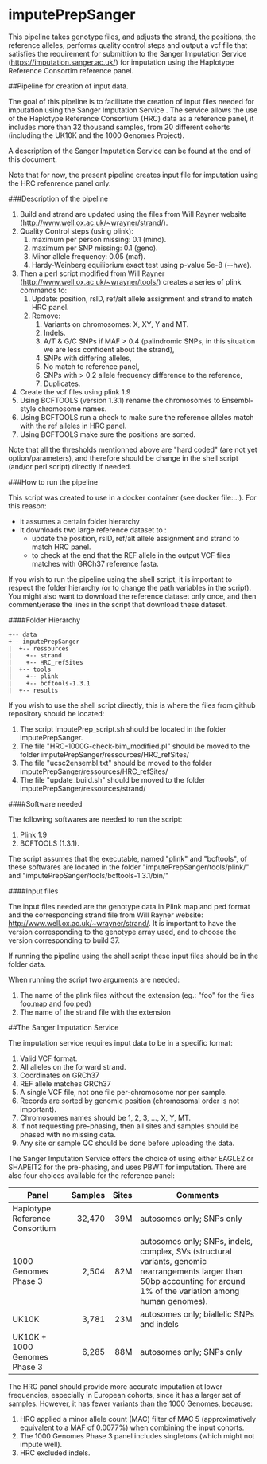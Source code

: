 # imputePrepSanger

This pipeline takes genotype files, and adjusts the strand, the positions, the reference alleles, performs quality control steps and output a vcf file that satisfies the requirement for submittion to the Sanger Imputation Service (https://imputation.sanger.ac.uk/) for imputation using the Haplotype Reference Consortim reference panel. 


##Pipeline for creation of input data.

The goal of this pipeline is to facilitate the creation of input files needed for imputation using the Sanger Imputation Service . The service allows the use of the Haplotype Reference Consortium (HRC) data as a reference panel, it includes more than 32 thousand samples, from 20 different cohorts (including the UK10K and the 1000 Genomes Project).

A description of the Sanger Imputation Service can be found at the end of this document. 

Note that for now, the present pipeline creates input file for imputation using the HRC refenrence panel only. 

###Description of the pipeline

1.  Build and strand are updated using the files from Will Rayner website (http://www.well.ox.ac.uk/~wrayner/strand/).
2.  Quality Control steps (using plink):
    1.  maximum per person missing: 0.1 (mind).
    2.  maximum per SNP missing: 0.1 (geno).
    3.  Minor allele frequency: 0.05 (maf).
    4.  Hardy-Weinberg equilibrium exact test using p-value 5e-8 (--hwe).
3.  Then a perl script modified from Will Rayner (http://www.well.ox.ac.uk/~wrayner/tools/) creates a series of plink commands to:
    1.  Update: position, rsID, ref/alt allele assignment and strand to match HRC panel.
    2.  Remove:
        1.  Variants on chromosomes: X, XY, Y and MT.
        2.  Indels.
        3.  A/T & G/C SNPs if MAF > 0.4 (palindromic SNPs, in this situation we are less confident about the strand),
        4.  SNPs with differing alleles,
        5.  No match to reference panel,
        6.  SNPs with > 0.2 allele frequency difference to the reference,
        7.  Duplicates.
4.  Create the vcf files using plink 1.9
5.  Using BCFTOOLS (version 1.3.1) rename the chromosomes to Ensembl-style chromosome names.
6.  Using BCFTOOLS run a check to make sure the reference alleles match with the ref alleles in HRC panel.
7.  Using BCFTOOLS make sure the positions are sorted.

Note that all the thresholds mentionned above are "hard coded" (are not yet option/parameters), and therefore should be change in the shell script (and/or perl script) directly if needed. 

###How to run the pipeline

This script was created to use in a docker container (see docker file:...). For this reason:

* it assumes a certain folder hierarchy
* it downloads two large reference dataset to :
    * update the position, rsID, ref/alt allele assignment and strand to match HRC panel.
    * to check at the end that the REF allele in the output VCF files matches with GRCh37 reference fasta. 

If you wish to run the pipeline using the shell script, it is important to respect the folder hierarchy (or to change the path variables in the script). You might also want to download the reference dataset only once, and then comment/erase the lines in the script that download these dataset. 

####Folder Hierarchy

```
+-- data
+-- imputePrepSanger
|  +-- ressources
|    +-- strand
|    +-- HRC_refSites
|  +-- tools
|    +-- plink
|    +-- bcftools-1.3.1
|  +-- results
```

If you wish to use the shell script directly, this is where the files from github repository should be located:

1. The script imputePrep_script.sh should be located in the folder imputePrepSanger. 
2. The file "HRC-1000G-check-bim_modified.pl" should be moved to the folder imputePrepSanger/ressources/HRC_refSites/
3. The file "ucsc2ensembl.txt" should be moved to the folder imputePrepSanger/ressources/HRC_refSites/
4. The file "update_build.sh" should be moved to the folder imputePrepSanger/ressources/strand/


####Software needed

The following softwares are needed to run the script:

1. Plink 1.9
2. BCFTOOLS (1.3.1).

The script assumes that the executable, named "plink" and "bcftools", of these softwares are located in the folder "imputePrepSanger/tools/plink/" and "imputePrepSanger/tools/bcftools-1.3.1/bin/"

####Input files

The input files needed are the genotype data in Plink map and ped format and the corresponding strand file from Will Rayner website: http://www.well.ox.ac.uk/~wrayner/strand/. It is important to have the version corresponding to the genotype array used, and to choose the version corresponding to build 37. 

If running the pipeline using the shell script these input files should be in the folder data. 

When running the script two arguments are needed:

1. The name of the plink files without the extension (eg.: "foo" for the files foo.map and foo.ped)
2. The name of the strand file with the extension


##The Sanger Imputation Service

The imputation service requires input data to be in a specific format:

1. Valid VCF format.
2. All alleles on the forward strand.
3. Coordinates on GRCh37
4. REF allele matches GRCh37
5. A single VCF file, not one file per-chromosome nor per sample.
6. Records are sorted by genomic position (chromosomal order is not important).
7. Chromosomes names should be 1, 2, 3, ..., X, Y, MT.
8. If not requesting pre-phasing, then all sites and samples should be phased with no missing data.
9. Any site or sample QC should be done before uploading the data.

The Sanger Imputation Service offers the choice of using either EAGLE2 or SHAPEIT2 for the pre-phasing, and uses PBWT for imputation. There are also four choices available for the reference panel:

| Panel         | Samples          | Sites  | Comments |
| ------------- |-----------------:| ------:| -------- |
| Haplotype Reference Consortium      | 32,470 | 39M | autosomes only; SNPs only  |
| 1000 Genomes Phase 3                | 2,504  | 82M | autosomes only; SNPs, indels, complex, SVs (structural variants, genomic rearrangements larger than 50bp accounting for around 1% of the variation among human genomes).  |
| UK10K                               | 3,781  | 23M | autosomes only; biallelic SNPs and indels |
| UK10K + 1000 Genomes Phase 3        | 6,285  | 88M | autosomes only; SNPs only  |

The HRC panel should provide more accurate imputation at lower frequencies, especially in European cohorts, since it has a larger set of samples. However, it has fewer variants than the 1000 Genomes, because:

1. HRC applied a minor allele count (MAC) filter of MAC 5 (approximatively equivalent to a MAF of 0.0077%) when combining the input cohorts.
2. The 1000 Genomes Phase 3 panel includes singletons (which might not impute well).
3. HRC excluded indels.
